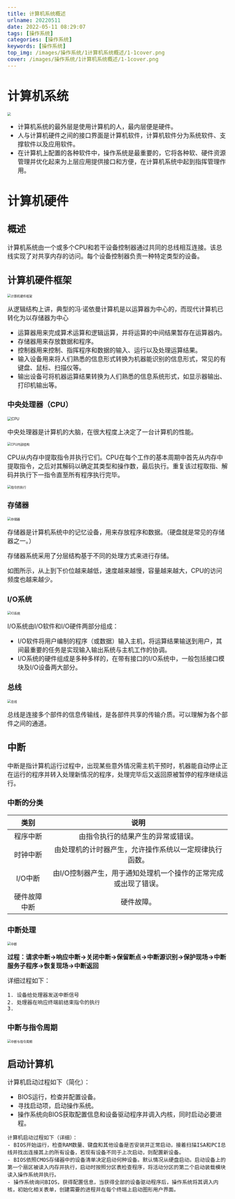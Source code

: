 ```yaml
---
title: 计算机系统概述
urlname: 20220511
date: 2022-05-11 08:29:07
tags: [操作系统]
categories: [操作系统]
keywords: [操作系统]
top_img: /images/操作系统/1计算机系统概述/1-1cover.png
cover: /images/操作系统/1计算机系统概述/1-1cover.png
---
```


# 计算机系统
<img src="/images/操作系统/1计算机系统概述/1-1cover.png" style="zoom: 50%">

- 计算机系统的最外层是使用计算机的人，最内层便是硬件。
- 人与计算机硬件之间的接口界面是计算机软件，计算机软件分为系统软件、支撑软件以及应用软件。
- 在计算机上配置的各种软件中，操作系统是最重要的，它将各种软、硬件资源管理并优化起来为上层应用提供接口和方便，在计算机系统中起到指挥管理作用。

# 计算机硬件
## 概述
计算机系统由一个或多个CPU和若干设备控制器通过共同的总线相互连接。该总线实现了对共享内存的访问。每个设备控制器负责一种特定类型的设备。

## 计算机硬件框架
<img src="/images/操作系统/1计算机系统概述/1-2计算机硬件框架.png" style="zoom: 50%" alt="计算机硬件框架">

从逻辑结构上讲，典型的冯·诺依曼计算机是以运算器为中心的，而现代计算机已转化为以存储器为中心

- 运算器用来完成算术运算和逻辑运算，并将运算的中间结果暂存在运算器内。 
- 存储器用来存放数据和程序。 
- 控制器用来控制、指挥程序和数据的输入、运行以及处理运算结果。 
- 输入设备用来将人们熟悉的信息形式转换为机器能识别的信息形式，常见的有键盘、鼠标、扫描仪等。 
- 输出设备可将机器运算结果转换为人们熟悉的信息系统形式，如显示器输出、打印机输出等。

### 中央处理器（CPU）
<img src="/images/操作系统/1计算机系统概述/1-3CPU.png" style="zoom: 60%" alt="CPU">

中央处理器是计算机的大脑，在很大程度上决定了一台计算机的性能。

<img src="/images/操作系统/1计算机系统概述/1-5CPU内部结构.png" style="zoom: 50%" alt="CPU内部结构">

CPU从内存中提取指令并执行它们。CPU在每个工作的基本周期中首先从内存中提取指令，之后对其解码以确定其类型和操作数，最后执行。重复该过程取指、解码并执行下一指令直至所有程序执行完毕。

<img src="/images/操作系统/1计算机系统概述/1-4指令的执行.png" style="zoom: 50%" alt="指令的执行">

### 存储器
<img src="/images/操作系统/1计算机系统概述/1-6存储器.png" style="zoom: 50%" alt="存储器">

存储器是计算机系统中的记忆设备，用来存放程序和数据。（硬盘就是常见的存储器之一。）

存储器系统采用了分层结构基于不同的处理方式来进行存储。

如图所示，从上到下价位越来越低，速度越来越慢，容量越来越大，CPU的访问频度也越来越少。

### I/O系统
<img src="/images/操作系统/1计算机系统概述/1-7IO系统.png" style="zoom: 50%" alt="IO系统">

I/O系统由I/O软件和I/O硬件两部分组成：
- I/O软件将用户编制的程序（或数据）输入主机，将运算结果输送到用户，其间最重要的任务是实现输入输出系统与主机工作的协调。
- I/O系统的硬件组成是多种多样的，在带有接口的I/O系统中，一般包括接口模块及I/O设备两大部分。

### 总线
<img src="/images/操作系统/1计算机系统概述/1-8总线.png" style="zoom: 50%" alt="总线">

总线是连接多个部件的信息传输线，是各部件共享的传输介质。可以理解为各个部件之间的通道。

## 中断
中断是指计算机运行过程中，出现某些意外情况需主机干预时，机器能自动停止正在运行的程序并转入处理新情况的程序，处理完毕后又返回原被暂停的程序继续运行。
### 中断的分类

|  类别 |说明|
|:--:| :---: |
| 程序中断 | 由指令执行的结果产生的异常或错误。 |
| 时钟中断 | 由处理机的计时器产生，允许操作系统以一定规律执行函数。 |
| I/O中断 | 由I/O控制器产生，用于通知处理机一个操作的正常完成或出现了错误。 |
| 硬件故障中断 | 硬件故障。 |

### 中断处理
<img src="/images/操作系统/1计算机系统概述/1-9中断.png" style="zoom: 50%" alt="中断">

**过程：请求中断→响应中断→关闭中断→保留断点→中断源识别→保护现场→中断服务子程序→恢复现场→中断返回**

详细过程如下：
```text
1. 设备给处理器发送中断信号
2. 处理器在响应终端前结束指令的执行
3. 
```

### 中断与指令周期
<img src="/images/操作系统/1计算机系统概述/1-10中断与指令周期.png" style="zoom: 50%" alt="中断与指令周期">


## 启动计算机

计算机启动过程如下（简化）：
- BIOS运行，检查并配置设备。
- 寻找启动项，启动操作系统。
- 操作系统向BIOS获取配置信息和设备驱动程序并调入内核，同时启动必要进程。

```text
计算机启动过程如下（详细）：
- BIOS开始运行，检查RAM数量、键盘和其他设备是否安装并正常启动，接着扫描ISA和PCI总线并找出连接其上的所有设备，若现有设备不同于上次启动，则配置新设备。
- BIOS依照CMOS存储器中的设备清单决定启动何种设备。默认情况从硬盘启动。启动设备上的第一个扇区被读入内存并执行，启动时按照分区表检查程序，将活动分区的第二个启动装载模块读入操作系统并执行。
- 操作系统询问BIOS，获得配置信息，当获得全部的设备驱动程序后，操作系统将其调入内核，初始化相关表单，创建需要的进程并在每个终端上启动图形用户界面。
```

